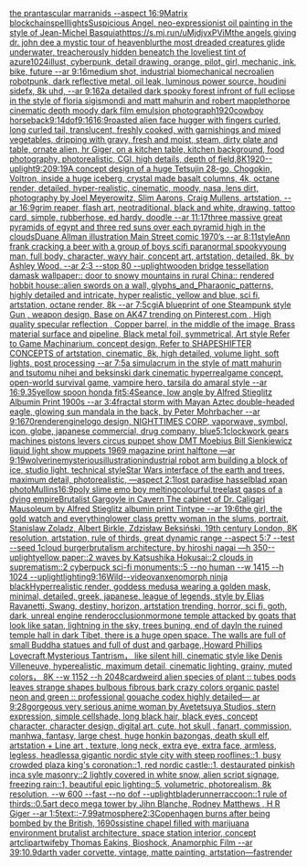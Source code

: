 [the prantascular marranids --aspect 16:9](https://www.ebank.nz/aiartgenerator?category=the%2520prantascular%2520marranids%2520--aspect%252016%3A9)[Matrix blockchain](https://www.ebank.nz/aiartgenerator?category=Matrix%2520blockchain)[spell](https://www.ebank.nz/aiartgenerator?category=spell)[lights](https://www.ebank.nz/aiartgenerator?category=lights)[Suspicious Angel, neo-expressionist oil painting in the style of Jean-Michel Basquiat](https://www.ebank.nz/aiartgenerator?category=Suspicious%2520Angel%2C%2520neo-expressionist%2520oil%2520painting%2520in%2520the%2520style%2520of%2520Jean-Michel%2520Basquiat)[<https://s.mj.run/uMjdjvxPViM>](https://www.ebank.nz/aiartgenerator?category=%3Chttps%3A//s.mj.run/uMjdjvxPViM%3E)[the angels giving dr. john dee a mystic tour of heaven](https://www.ebank.nz/aiartgenerator?category=the%2520angels%2520giving%2520dr.%2520john%2520dee%2520a%2520mystic%2520tour%2520of%2520heaven)[blur](https://www.ebank.nz/aiartgenerator?category=blur)[the most dreaded creatures glide underwater, treacherously hidden beneatch the loveliest tint of azure](https://www.ebank.nz/aiartgenerator?category=the%2520most%2520dreaded%2520creatures%2520glide%2520underwater%2C%2520treacherously%2520hidden%2520beneatch%2520the%2520loveliest%2520tint%2520of%2520azure)[1024](https://www.ebank.nz/aiartgenerator?category=1024)[illust, cyberpunk, detail drawing, orange, pilot, girl, mechanic, ink, bike, future --ar 9:16](https://www.ebank.nz/aiartgenerator?category=illust%2C%2520cyberpunk%2C%2520detail%2520drawing%2C%2520orange%2C%2520pilot%2C%2520girl%2C%2520mechanic%2C%2520ink%2C%2520bike%2C%2520future%2520--ar%25209%3A16)[medium shot, industrial biomechanical necroalien robotpunk, dark reflective metal, oil leak, luminous power source, houdini sidefx, 8k uhd, --ar 9:16](https://www.ebank.nz/aiartgenerator?category=medium%2520shot%2C%2520industrial%2520biomechanical%2520necroalien%2520robotpunk%2C%2520dark%2520reflective%2520metal%2C%2520oil%2520leak%2C%2520luminous%2520power%2520source%2C%2520houdini%2520sidefx%2C%25208k%2520uhd%2C%2520--ar%25209%3A16)[2](https://www.ebank.nz/aiartgenerator?category=2)[a detailed dark spooky forest infront of full eclipse in the style of floria sigismondi and matt mahurin and robert mapplethorpe cinematic depth moody dark film emulsion photograph](https://www.ebank.nz/aiartgenerator?category=a%2520detailed%2520dark%2520spooky%2520forest%2520infront%2520of%2520full%2520eclipse%2520in%2520the%2520style%2520of%2520floria%2520sigismondi%2520and%2520matt%2520mahurin%2520and%2520robert%2520mapplethorpe%2520cinematic%2520depth%2520moody%2520dark%2520film%2520emulsion%2520photograph)[1920](https://www.ebank.nz/aiartgenerator?category=1920)[cowboy horseback](https://www.ebank.nz/aiartgenerator?category=cowboy%2520horseback)[9:14](https://www.ebank.nz/aiartgenerator?category=9%3A14)[dof](https://www.ebank.nz/aiartgenerator?category=dof)[9:16](https://www.ebank.nz/aiartgenerator?category=9%3A16)[16:9](https://www.ebank.nz/aiartgenerator?category=16%3A9)[roasted   alien face hugger with fingers curled, long curled  tail, translucent, freshly cooked, with garnishings and mixed vegetables, dripping with gravy, fresh and moist, steam, dirty plate and table, ornate alien, hr Giger, on a kitchen table, kitchen background, food photography,  photorealistic, CGI, high details, depth of field,](https://www.ebank.nz/aiartgenerator?category=roasted%2520%2520%2520alien%2520face%2520hugger%2520with%2520fingers%2520curled%2C%2520long%2520curled%2520%2520tail%2C%2520translucent%2C%2520freshly%2520cooked%2C%2520with%2520garnishings%2520and%2520mixed%2520vegetables%2C%2520dripping%2520with%2520gravy%2C%2520fresh%2520and%2520moist%2C%2520steam%2C%2520dirty%2520plate%2520and%2520table%2C%2520ornate%2520alien%2C%2520hr%2520Giger%2C%2520on%2520a%2520kitchen%2520table%2C%2520kitchen%2520background%2C%2520food%2520photography%2C%2520%2520photorealistic%2C%2520CGI%2C%2520high%2520details%2C%2520depth%2520of%2520field%2C)[8K](https://www.ebank.nz/aiartgenerator?category=8K)[1920](https://www.ebank.nz/aiartgenerator?category=1920)[--uplight](https://www.ebank.nz/aiartgenerator?category=--uplight)[9:20](https://www.ebank.nz/aiartgenerator?category=9%3A20)[9:19](https://www.ebank.nz/aiartgenerator?category=9%3A19)[A concept design of a huge Tetsujin 28-go, Chogokin, Voltron, inside a huge iceberg, crystal made basalt columns, 4k, octane render, detailed, hyper-realistic, cinematic, moody, nasa, lens dirt, photography by Joel Meyerowitz, Slim Aarons, Craig Mullens, artstation, --ar 16:9](https://www.ebank.nz/aiartgenerator?category=A%2520concept%2520design%2520of%2520a%2520huge%2520Tetsujin%252028-go%2C%2520Chogokin%2C%2520Voltron%2C%2520inside%2520a%2520huge%2520iceberg%2C%2520crystal%2520made%2520basalt%2520columns%2C%25204k%2C%2520octane%2520render%2C%2520detailed%2C%2520hyper-realistic%2C%2520cinematic%2C%2520moody%2C%2520nasa%2C%2520lens%2520dirt%2C%2520photography%2520by%2520Joel%2520Meyerowitz%2C%2520Slim%2520Aarons%2C%2520Craig%2520Mullens%2C%2520artstation%2C%2520--ar%252016%3A9)[grim reaper, flash art, neotraditional, black and white, drawing, tattoo card, simple, rubberhose, ed hardy, doodle --ar 11:17](https://www.ebank.nz/aiartgenerator?category=grim%2520reaper%2C%2520flash%2520art%2C%2520neotraditional%2C%2520black%2520and%2520white%2C%2520drawing%2C%2520tattoo%2520card%2C%2520simple%2C%2520rubberhose%2C%2520ed%2520hardy%2C%2520doodle%2520--ar%252011%3A17)[three massive great pyramids of egypt and three red suns over each pyramid high in the clouds](https://www.ebank.nz/aiartgenerator?category=three%2520massive%2520great%2520pyramids%2520of%2520egypt%2520and%2520three%2520red%2520suns%2520over%2520each%2520pyramid%2520high%2520in%2520the%2520clouds)[Duane Allman illustration Main Street comic 1970’s --ar 8:11](https://www.ebank.nz/aiartgenerator?category=Duane%2520Allman%2520illustration%2520Main%2520Street%2520comic%25201970%E2%80%99s%2520--ar%25208%3A11)[style](https://www.ebank.nz/aiartgenerator?category=style)[Ann frank cracking a beer with a group of boys scifi paranormal spooky](https://www.ebank.nz/aiartgenerator?category=Ann%2520frank%2520cracking%2520a%2520beer%2520with%2520a%2520group%2520of%2520boys%2520scifi%2520paranormal%2520spooky)[young man, full body, character, wavy hair, concept art, artstation, detailed, 8k, by Ashley Wood. --ar 2:3 --stop 80 --uplight](https://www.ebank.nz/aiartgenerator?category=young%2520man%2C%2520full%2520body%2C%2520character%2C%2520wavy%2520hair%2C%2520concept%2520art%2C%2520artstation%2C%2520detailed%2C%25208k%2C%2520by%2520Ashley%2520Wood.%2520--ar%25202%3A3%2520--stop%252080%2520--uplight)[wooden bridge tessellation damask wallpaper:: door to snowy mountains in rural China:: rendered hobbit house::](https://www.ebank.nz/aiartgenerator?category=wooden%2520bridge%2520tessellation%2520damask%2520wallpaper%3A%3A%2520door%2520to%2520snowy%2520mountains%2520in%2520rural%2520China%3A%3A%2520rendered%2520hobbit%2520house%3A%3A)[alien swords on a wall, glyphs_and_Pharaonic_patterns, highly detailed and intricate, hyper realistic, yellow and blue, sci fi, artstation, octane render, 8k --ar 7:5](https://www.ebank.nz/aiartgenerator?category=alien%2520swords%2520on%2520a%2520wall%2C%2520glyphs_and_Pharaonic_patterns%2C%2520highly%2520detailed%2520and%2520intricate%2C%2520hyper%2520realistic%2C%2520yellow%2520and%2520blue%2C%2520sci%2520fi%2C%2520artstation%2C%2520octane%2520render%2C%25208k%2520--ar%25207%3A5)[cgi](https://www.ebank.nz/aiartgenerator?category=cgi)[A blueprint of one Steampunk style Gun , weapon design, Base on AK47 trending on Pinterest.com , High quality specular reflection ,  Copper  barrel, in the middle of the image, Brass material surface and pipeline,  Black metal foil, symmetrical,  Art style Refer to Game Machinarium.  concept design, Refer to SHAPESHIFTER CONCEPTS  of artstation, cinematic,  8k, high detailed,  volume light,  soft lights,  post processing    --ar 7:5](https://www.ebank.nz/aiartgenerator?category=A%2520blueprint%2520of%2520one%2520Steampunk%2520style%2520Gun%2520%2C%2520weapon%2520design%2C%2520Base%2520on%2520AK47%2520trending%2520on%2520Pinterest.com%2520%2C%2520High%2520quality%2520specular%2520reflection%2520%2C%2520%2520Copper%2520%2520barrel%2C%2520in%2520the%2520middle%2520of%2520the%2520image%2C%2520Brass%2520material%2520surface%2520and%2520pipeline%2C%2520%2520Black%2520metal%2520foil%2C%2520symmetrical%2C%2520%2520Art%2520style%2520Refer%2520to%2520Game%2520Machinarium.%2520%2520concept%2520design%2C%2520Refer%2520to%2520SHAPESHIFTER%2520CONCEPTS%2520%2520of%2520artstation%2C%2520cinematic%2C%2520%25208k%2C%2520high%2520detailed%2C%2520%2520volume%2520light%2C%2520%2520soft%2520lights%2C%2520%2520post%2520processing%2520%2520%2520%2520--ar%25207%3A5)[a simulacrum in the style of matt mahurin and tsutomu nihei and beksinski dark cinematic hyperreal](https://www.ebank.nz/aiartgenerator?category=a%2520simulacrum%2520in%2520the%2520style%2520of%2520matt%2520mahurin%2520and%2520tsutomu%2520nihei%2520and%2520beksinski%2520dark%2520cinematic%2520hyperreal)[game concept, open-world survival game, vampire hero, tarsila do amaral style --ar 16:9](https://www.ebank.nz/aiartgenerator?category=game%2520concept%2C%2520open-world%2520survival%2520game%2C%2520vampire%2520hero%2C%2520tarsila%2520do%2520amaral%2520style%2520--ar%252016%3A9)[.35](https://www.ebank.nz/aiartgenerator?category=.35)[yellow spoon honda fit](https://www.ebank.nz/aiartgenerator?category=yellow%2520spoon%2520honda%2520fit)[5:4](https://www.ebank.nz/aiartgenerator?category=5%3A4)[Seance, low angle  by Alfred Stieglitz Albumin Print 1900s --ar 3:4](https://www.ebank.nz/aiartgenerator?category=Seance%2C%2520low%2520angle%2520%2520by%2520Alfred%2520Stieglitz%2520Albumin%2520Print%25201900s%2520--ar%25203%3A4)[fractal storm with Mayan Aztec double-headed eagle, glowing sun mandala in the back, by Peter Mohrbacher  --ar 9:16](https://www.ebank.nz/aiartgenerator?category=fractal%2520storm%2520with%2520Mayan%2520Aztec%2520double-headed%2520eagle%2C%2520glowing%2520sun%2520mandala%2520in%2520the%2520back%2C%2520by%2520Peter%2520Mohrbacher%2520%2520--ar%25209%3A16)[70](https://www.ebank.nz/aiartgenerator?category=70)[render](https://www.ebank.nz/aiartgenerator?category=render)[engine](https://www.ebank.nz/aiartgenerator?category=engine)[logo design, NIGHTTIMES CORP, vaporwave, symbol, icon, globe, japanese commercial, drug company, blue](https://www.ebank.nz/aiartgenerator?category=logo%2520design%2C%2520NIGHTTIMES%2520CORP%2C%2520vaporwave%2C%2520symbol%2C%2520icon%2C%2520globe%2C%2520japanese%2520commercial%2C%2520drug%2520company%2C%2520blue)[5:1](https://www.ebank.nz/aiartgenerator?category=5%3A1)[clockwork gears machines pistons levers circus puppet show DMT  Moebius Bill Sienkiewicz liquid light show muppets 1969 magazine print halftone —ar 9:19](https://www.ebank.nz/aiartgenerator?category=clockwork%2520gears%2520machines%2520pistons%2520levers%2520circus%2520puppet%2520show%2520DMT%2520%2520Moebius%2520Bill%2520Sienkiewicz%2520liquid%2520light%2520show%2520muppets%25201969%2520magazine%2520print%2520halftone%2520%E2%80%94ar%25209%3A19)[wolverine](https://www.ebank.nz/aiartgenerator?category=wolverine)[mysterious](https://www.ebank.nz/aiartgenerator?category=mysterious)[illustration](https://www.ebank.nz/aiartgenerator?category=illustration)[industrial robot arm building a block of ice, studio light, technical style](https://www.ebank.nz/aiartgenerator?category=industrial%2520robot%2520arm%2520building%2520a%2520block%2520of%2520ice%2C%2520studio%2520light%2C%2520technical%2520style)[Star Wars interface of the earth and trees, maximum detail, photorealistic, —aspect 2:1](https://www.ebank.nz/aiartgenerator?category=Star%2520Wars%2520interface%2520of%2520the%2520earth%2520and%2520trees%2C%2520maximum%2520detail%2C%2520photorealistic%2C%2520%E2%80%94aspect%25202%3A1)[lost paradise hasselblad xpan photo](https://www.ebank.nz/aiartgenerator?category=lost%2520paradise%2520hasselblad%2520xpan%2520photo)[Mullins](https://www.ebank.nz/aiartgenerator?category=Mullins)[16:9](https://www.ebank.nz/aiartgenerator?category=16%3A9)[poly slime emo boy melting](https://www.ebank.nz/aiartgenerator?category=poly%2520slime%2520emo%2520boy%2520melting)[colourful,](https://www.ebank.nz/aiartgenerator?category=colourful%2C)[tree](https://www.ebank.nz/aiartgenerator?category=tree)[last gasps of a dying empire](https://www.ebank.nz/aiartgenerator?category=last%2520gasps%2520of%2520a%2520dying%2520empire)[Brutalist Gargoyle in Cavern The cabinet of Dr. Caligari Mausoleum by Alfred Stieglitz albumin print Tintype --ar 19:6](https://www.ebank.nz/aiartgenerator?category=Brutalist%2520Gargoyle%2520in%2520Cavern%2520The%2520cabinet%2520of%2520Dr.%2520Caligari%2520Mausoleum%2520by%2520Alfred%2520Stieglitz%2520albumin%2520print%2520Tintype%2520--ar%252019%3A6)[the girl, the gold watch and everything](https://www.ebank.nz/aiartgenerator?category=the%2520girl%2C%2520the%2520gold%2520watch%2520and%2520everything)[lower class pretty woman in the slums, portrait, Stanislaw Zoladz, Albert Birkle, Zdzisław Beksiński, 19th century London, 8K resolution, artstation, rule of thirds, great dynamic range --aspect 5:7 --test --seed 1](https://www.ebank.nz/aiartgenerator?category=lower%2520class%2520pretty%2520woman%2520in%2520the%2520slums%2C%2520portrait%2C%2520Stanislaw%2520Zoladz%2C%2520Albert%2520Birkle%2C%2520Zdzis%C5%82aw%2520Beksi%C5%84ski%2C%252019th%2520century%2520London%2C%25208K%2520resolution%2C%2520artstation%2C%2520rule%2520of%2520thirds%2C%2520great%2520dynamic%2520range%2520--aspect%25205%3A7%2520--test%2520--seed%25201)[cloud burger](https://www.ebank.nz/aiartgenerator?category=cloud%2520burger)[brutalism architecture, by hiroshi nagai —h 350](https://www.ebank.nz/aiartgenerator?category=brutalism%2520architecture%2C%2520by%2520hiroshi%2520nagai%2520%E2%80%94h%2520350)[--uplight](https://www.ebank.nz/aiartgenerator?category=--uplight)[yellow paper::2 waves by Katsushika Hokusai::2 clouds in suprematism::2 cyberpuck sci-fi monuments::5 --no human --w 1415 --h 1024 --uplight](https://www.ebank.nz/aiartgenerator?category=yellow%2520paper%3A%3A2%2520waves%2520by%2520Katsushika%2520Hokusai%3A%3A2%2520clouds%2520in%2520suprematism%3A%3A2%2520cyberpuck%2520sci-fi%2520monuments%3A%3A5%2520--no%2520human%2520--w%25201415%2520--h%25201024%2520--uplight)[lighting](https://www.ebank.nz/aiartgenerator?category=lighting)[9:16](https://www.ebank.nz/aiartgenerator?category=9%3A16)[Wild](https://www.ebank.nz/aiartgenerator?category=Wild)[--video](https://www.ebank.nz/aiartgenerator?category=--video)[](https://www.ebank.nz/aiartgenerator?category=)[van](https://www.ebank.nz/aiartgenerator?category=van)[xenomorph ninja black](https://www.ebank.nz/aiartgenerator?category=xenomorph%2520ninja%2520black)[Hyperrealistic render, goddess medusa wearing a golden mask, minimal, detailed, greek, japanese, league of legends, style by Elias Ravanetti, Swang, destiny, horizon, artstation trending, horror, sci fi, goth, dark, unreal engine render](https://www.ebank.nz/aiartgenerator?category=Hyperrealistic%2520render%2C%2520goddess%2520medusa%2520wearing%2520a%2520golden%2520mask%2C%2520minimal%2C%2520detailed%2C%2520greek%2C%2520japanese%2C%2520league%2520of%2520legends%2C%2520style%2520by%2520Elias%2520Ravanetti%2C%2520Swang%2C%2520destiny%2C%2520horizon%2C%2520artstation%2520trending%2C%2520horror%2C%2520sci%2520fi%2C%2520goth%2C%2520dark%2C%2520unreal%2520engine%2520render)[occlusion](https://www.ebank.nz/aiartgenerator?category=occlusion)[mormone temple attacked by goats that look like satan, lightning in the sky, trees buning, end of day](https://www.ebank.nz/aiartgenerator?category=mormone%2520temple%2520attacked%2520by%2520goats%2520that%2520look%2520like%2520satan%2C%2520lightning%2520in%2520the%2520sky%2C%2520trees%2520buning%2C%2520end%2520of%2520day)[In the ruined temple hall in dark Tibet, there is a huge open space. The walls are full of small Buddha statues and full of dust and garbage,,Howard Phillips Lovecraft,Mysterious Tantrism， like silent hill, cinematic style like Denis Villeneuve, hyperealistic, maximum detail, cinematic lighting, grainy, muted colors， 8K  --w 1152 --h 2048](https://www.ebank.nz/aiartgenerator?category=In%2520the%2520ruined%2520temple%2520hall%2520in%2520dark%2520Tibet%2C%2520there%2520is%2520a%2520huge%2520open%2520space.%2520The%2520walls%2520are%2520full%2520of%2520small%2520Buddha%2520statues%2520and%2520full%2520of%2520dust%2520and%2520garbage%2C%2CHoward%2520Phillips%2520Lovecraft%2CMysterious%2520Tantrism%EF%BC%8C%2520like%2520silent%2520hill%2C%2520cinematic%2520style%2520like%2520Denis%2520Villeneuve%2C%2520hyperealistic%2C%2520maximum%2520detail%2C%2520cinematic%2520lighting%2C%2520grainy%2C%2520muted%2520colors%EF%BC%8C%25208K%2520%2520--w%25201152%2520--h%25202048)[card](https://www.ebank.nz/aiartgenerator?category=card)[weird alien species of plant :: tubes pods leaves strange shapes bulbous fibrous bark crazy colors organic pastel neon and green :: professional gouache codex highly detailed— ar 9:28](https://www.ebank.nz/aiartgenerator?category=weird%2520alien%2520species%2520of%2520plant%2520%3A%3A%2520tubes%2520pods%2520leaves%2520strange%2520shapes%2520bulbous%2520fibrous%2520bark%2520crazy%2520colors%2520organic%2520pastel%2520neon%2520and%2520green%2520%3A%3A%2520professional%2520gouache%2520codex%2520highly%2520detailed%E2%80%94%2520ar%25209%3A28)[gorgeous very serious anime woman by Avetetsuya Studios, stern expression,  simple cellshade, long black  hair, black eyes, concept character, character design, digital art, cute, hot skull , fanart, commission, manhwa, fantasy, large chest, huge honkin bazongas, death skull elf, artstation  +  Line art , texture, long neck, extra eye, extra face, armless, legless, headless](https://www.ebank.nz/aiartgenerator?category=gorgeous%2520very%2520serious%2520anime%2520woman%2520by%2520Avetetsuya%2520Studios%2C%2520stern%2520expression%2C%2520%2520simple%2520cellshade%2C%2520long%2520black%2520%2520hair%2C%2520black%2520eyes%2C%2520concept%2520character%2C%2520character%2520design%2C%2520digital%2520art%2C%2520cute%2C%2520hot%2520skull%2520%2C%2520fanart%2C%2520commission%2C%2520manhwa%2C%2520fantasy%2C%2520large%2520chest%2C%2520huge%2520honkin%2520bazongas%2C%2520death%2520skull%2520elf%2C%2520artstation%2520%2520%2B%2520%2520Line%2520art%2520%2C%2520texture%2C%2520long%2520neck%2C%2520extra%2520eye%2C%2520extra%2520face%2C%2520armless%2C%2520legless%2C%2520headless)[a gigantic nordic style city with steep rooflines::1, busy crowded plaza king's coronation::1, red nordic castle::1, destaurated pinkish inca syle masonry::2 lightly covered in white snow, alien script signage, freezing rain::1, beautiful epic lighting::5, volumetric, photorealism, 8k resolution, --w 600 --fast --no dof --uplight](https://www.ebank.nz/aiartgenerator?category=a%2520gigantic%2520nordic%2520style%2520city%2520with%2520steep%2520rooflines%3A%3A1%2C%2520busy%2520crowded%2520plaza%2520king%27s%2520coronation%3A%3A1%2C%2520red%2520nordic%2520castle%3A%3A1%2C%2520destaurated%2520pinkish%2520inca%2520syle%2520masonry%3A%3A2%2520lightly%2520covered%2520in%2520white%2520snow%2C%2520alien%2520script%2520signage%2C%2520freezing%2520rain%3A%3A1%2C%2520beautiful%2520epic%2520lighting%3A%3A5%2C%2520volumetric%2C%2520photorealism%2C%25208k%2520resolution%2C%2520--w%2520600%2520--fast%2520--no%2520dof%2520--uplight)[bladerunner](https://www.ebank.nz/aiartgenerator?category=bladerunner)[raccoon::1 rule of thirds::0.5](https://www.ebank.nz/aiartgenerator?category=raccoon%3A%3A1%2520rule%2520of%2520thirds%3A%3A0.5)[art deco mega tower by Jihn Blanche, Rodney Matthews , H R Giger --ar 1:5](https://www.ebank.nz/aiartgenerator?category=art%2520deco%2520mega%2520tower%2520by%2520Jihn%2520Blanche%2C%2520Rodney%2520Matthews%2520%2C%2520H%2520R%2520Giger%2520--ar%25201%3A5)[text::-7.99](https://www.ebank.nz/aiartgenerator?category=text%3A%3A-7.99)[atmosphere](https://www.ebank.nz/aiartgenerator?category=atmosphere)[2:3](https://www.ebank.nz/aiartgenerator?category=2%3A3)[Copenhagen burns after being bombed by the British, 1690s](https://www.ebank.nz/aiartgenerator?category=Copenhagen%2520burns%2520after%2520being%2520bombed%2520by%2520the%2520British%2C%25201690s)[sistine chapel filled with marijuana environment brutalist architecture, space station interior, concept art](https://www.ebank.nz/aiartgenerator?category=sistine%2520chapel%2520filled%2520with%2520marijuana%2520environment%2520brutalist%2520architecture%2C%2520space%2520station%2520interior%2C%2520concept%2520art)[clipart](https://www.ebank.nz/aiartgenerator?category=clipart)[wife](https://www.ebank.nz/aiartgenerator?category=wife)[by Thomas Eakins, Bioshock, Anamorphic Film --ar 39:1](https://www.ebank.nz/aiartgenerator?category=by%2520Thomas%2520Eakins%2C%2520Bioshock%2C%2520Anamorphic%2520Film%2520--ar%252039%3A1)[](https://www.ebank.nz/aiartgenerator?category=)[0.9](https://www.ebank.nz/aiartgenerator?category=0.9)[darth vader corvette, vintage, matte painting, artstation](https://www.ebank.nz/aiartgenerator?category=darth%2520vader%2520corvette%2C%2520vintage%2C%2520matte%2520painting%2C%2520artstation)[—fast](https://www.ebank.nz/aiartgenerator?category=%E2%80%94fast)[render](https://www.ebank.nz/aiartgenerator?category=render)